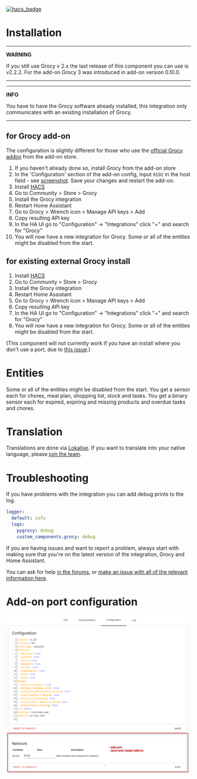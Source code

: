 [![hacs_badge](https://img.shields.io/badge/HACS-Default-orange.svg)](https://github.com/custom-components/hacs)
# Installation


---
**WARNING**

If you still use Grocy v 2.x the last release of this component you can use is v2.2.2. For the add-on Grocy 3 was introduced in add-on version 0.10.0.

---

---
**INFO**

You have to have the Grocy software already installed, this integration only communicates with an existing installation of Grocy.

---


## <a name="addon"></a>for Grocy add-on

The configuration is slightly different for those who use the [official Grocy addon](https://github.com/hassio-addons/addon-grocy) from the add-on store.

1. If you haven't already done so, install Grocy from the add-on store
2. In the 'Configuration' section of the add-on config, input `9192` in the host field - see [screenshot](#screenshot). Save your changes and restart the add-on.
3. Install [HACS](https://hacs.xyz/)
4. Go to Community > Store > Grocy
5. Install the Grocy integration
6. Restart Home Assistant
7. Go to Grocy > Wrench icon > Manage API keys > Add
8. Copy resulting API key
9. In the HA UI go to "Configuration" -> "Integrations" click "+" and search for "Grocy"
10. You will now have a new integration for Grocy. Some or all of the entities might be disabled from the start.


## <a name="external"></a> for existing external Grocy install

1. Install [HACS](https://hacs.xyz/)
2. Go to Community > Store > Grocy
3. Install the Grocy integration
4. Restart Home Assistant
5. Go to Grocy > Wrench icon > Manage API keys > Add
6. Copy resulting API key
7. In the HA UI go to "Configuration" -> "Integrations" click "+" and search for "Grocy"
8. You will now have a new integration for Grocy. Some or all of the entities might be disabled from the start.

(This component will not currently work if you have an install where you don't use a port, due to [this issue](https://github.com/SebRut/pygrocy/issues/121).)



# Entities
Some or all of the entities might be disabled from the start.
You get a sensor each for chores, meal plan, shopping list, stock and tasks.
You get a binary sensor each for expired, expiring and missing products and overdue tasks and chores.

# Translation
Translations are done via [Lokalise](https://app.lokalise.com/public/260939135f7593a05f2b79.75475372/). If you want to translate into your native language, please [join the team](https://app.lokalise.com/public/260939135f7593a05f2b79.75475372/).

# Troubleshooting

If you have problems with the integration you can add debug prints to the log.

```yaml
logger:
  default: info
  logs:
    pygrocy: debug
    custom_components.grocy: debug
```

If you are having issues and want to report a problem, always start with making sure that you're on the latest version of the integration, Grocy and Home Assistant.

You can ask for help [in the forums](https://community.home-assistant.io/t/grocy-custom-component-and-card-s/218978), or [make an issue with all of the relevant information here](https://github.com/custom-components/grocy/issues/new?assignees=&labels=&template=bug_report.md&title=).


# <a name="screenshot"></a>Add-on port configuration
![alt text](grocy-addon-config.png)
